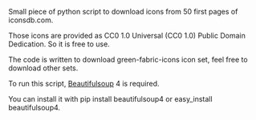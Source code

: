 Small piece of python script to download icons from 50 first pages of iconsdb.com.

Those icons are provided as CC0 1.0 Universal (CC0 1.0) Public Domain Dedication. So it is free to use.

The code is written to download green-fabric-icons icon set, feel free to download other sets.

To run this script, [Beautifulsoup](http://www.crummy.com/software/BeautifulSoup/) 4 is required.

You can install it with pip install beautifulsoup4 or easy_install beautifulsoup4.
